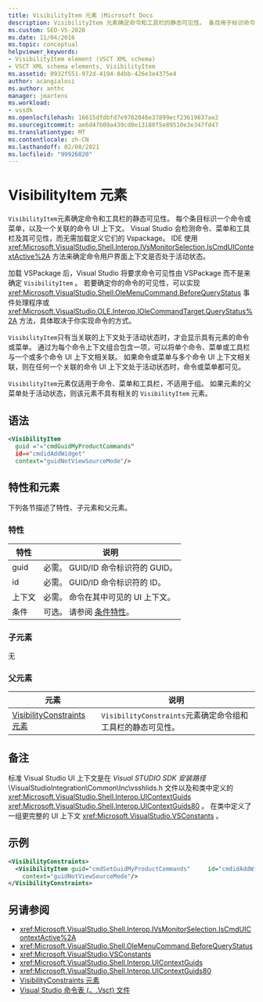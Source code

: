 ```yaml
---
title: VisibilityItem 元素 |Microsoft Docs
description: VisibilityItem 元素确定命令和工具栏的静态可见性。 条目用于标识命令或菜单，以及关联的命令 UI 上下文。
ms.custom: SEO-VS-2020
ms.date: 11/04/2016
ms.topic: conceptual
helpviewer_keywords:
- VisibilityItem element (VSCT XML schema)
- VSCT XML schema elements, VisibilityItem
ms.assetid: 0932f551-972d-4194-84bb-426e3e4375e4
author: acangialosi
ms.author: anthc
manager: jmartens
ms.workload:
- vssdk
ms.openlocfilehash: 16615dfdbfd7e9762046e37899ecf23619837ae2
ms.sourcegitcommit: ae6d47b09a439cd0e13180f5e89510e3e347fd47
ms.translationtype: MT
ms.contentlocale: zh-CN
ms.lasthandoff: 02/08/2021
ms.locfileid: "99926020"
---
```

# <a name="visibilityitem-element"></a>VisibilityItem 元素
`VisibilityItem`元素确定命令和工具栏的静态可见性。 每个条目标识一个命令或菜单，以及一个关联的命令 UI 上下文。 Visual Studio 会检测命令、菜单和工具栏及其可见性，而无需加载定义它们的 Vspackage。 IDE 使用 <xref:Microsoft.VisualStudio.Shell.Interop.IVsMonitorSelection.IsCmdUIContextActive%2A> 方法来确定命令用户界面上下文是否处于活动状态。

 加载 VSPackage 后，Visual Studio 将要求命令可见性由 VSPackage 而不是来确定 `VisibilityItem` 。 若要确定你的命令的可见性，可以实现 <xref:Microsoft.VisualStudio.Shell.OleMenuCommand.BeforeQueryStatus> 事件处理程序或 <xref:Microsoft.VisualStudio.OLE.Interop.IOleCommandTarget.QueryStatus%2A> 方法，具体取决于你实现命令的方式。

 `VisibilityItem`只有当关联的上下文处于活动状态时，才会显示具有元素的命令或菜单。 通过为每个命令上下文组合包含一项，可以将单个命令、菜单或工具栏与一个或多个命令 UI 上下文相关联。 如果命令或菜单与多个命令 UI 上下文相关联，则在任何一个关联的命令 UI 上下文处于活动状态时，命令或菜单都可见。

 `VisibilityItem`元素仅适用于命令、菜单和工具栏，不适用于组。 如果元素的父菜单处于活动状态，则该元素不具有相关的 `VisibilityItem` 元素。

## <a name="syntax"></a>语法

```xml
<VisibilityItem
  guid ="="cmdGuidMyProductCommands"
  id=="cmdidAddWidget"
  context="guidNotViewSourceMode"/>
```

## <a name="attributes-and-elements"></a>特性和元素
 下列各节描述了特性、子元素和父元素。

### <a name="attributes"></a>特性

|特性|说明|
|---------------|-----------------|
|guid|必需。 GUID/ID 命令标识符的 GUID。|
|id|必需。 GUID/ID 命令标识符的 ID。|
|上下文|必需。 命令在其中可见的 UI 上下文。|
|条件|可选。 请参阅 [条件特性](../extensibility/vsct-xml-schema-conditional-attributes.md)。|

### <a name="child-elements"></a>子元素
 无

### <a name="parent-elements"></a>父元素

|元素|说明|
|-------------|-----------------|
|[VisibilityConstraints 元素](../extensibility/visibilityconstraints-element.md)|`VisibilityConstraints`元素确定命令组和工具栏的静态可见性。|

## <a name="remarks"></a>备注
 标准 Visual Studio UI 上下文是在 *Visual STUDIO SDK 安装路径*\VisualStudioIntegration\Common\Inc\vsshlids.h 文件以及和类中定义的 <xref:Microsoft.VisualStudio.Shell.Interop.UIContextGuids> <xref:Microsoft.VisualStudio.Shell.Interop.UIContextGuids80> 。 在类中定义了一组更完整的 UI 上下文 <xref:Microsoft.VisualStudio.VSConstants> 。

## <a name="example"></a>示例

```xml
<VisibilityConstraints>
  <VisibilityItem guid="cmdSetGuidMyProductCommands"     id="cmdidAddWidget"
    context="guidNotViewSourceMode"/>
</VisibilityConstraints>
```

## <a name="see-also"></a>另请参阅
- <xref:Microsoft.VisualStudio.Shell.Interop.IVsMonitorSelection.IsCmdUIContextActive%2A>
- <xref:Microsoft.VisualStudio.Shell.OleMenuCommand.BeforeQueryStatus>
- <xref:Microsoft.VisualStudio.VSConstants>
- <xref:Microsoft.VisualStudio.Shell.Interop.UIContextGuids>
- <xref:Microsoft.VisualStudio.Shell.Interop.UIContextGuids80>
- [VisibilityConstraints 元素](../extensibility/visibilityconstraints-element.md)
- [Visual Studio 命令表 (。.Vsct) 文件](../extensibility/internals/visual-studio-command-table-dot-vsct-files.md)
